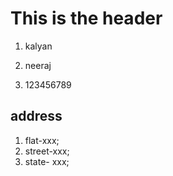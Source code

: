 # This is the header
1. kalyan

2. neeraj

3. 123456789

## address

 1. flat-xxx;
 2. street-xxx;
 3. state- xxx;
 